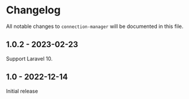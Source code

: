 # Changelog

All notable changes to `connection-manager` will be documented in this file.

## 1.0.2 - 2023-02-23

Support Laravel 10.

## 1.0 - 2022-12-14

Initial release
